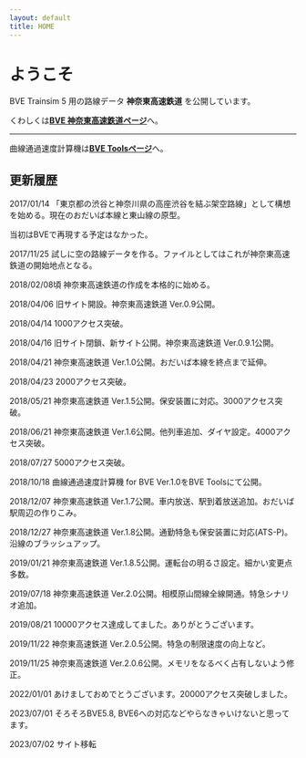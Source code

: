 ```yaml
---
layout: default
title: HOME
---
```


# ようこそ
BVE Trainsim 5 用の路線データ **神奈東高速鉄道** を公開しています。

​くわしくは[**BVE 神奈東高速鉄道ページ**](kanato)へ。​​

---

​曲線通過速度計算機は[**BVE Toolsページ**](bvetools)へ。

## 更新履歴
2017/01/14 「東京都の渋谷と神奈川県の高座渋谷を結ぶ架空路線」として構想を始める。現在のおだいば本線と東山線の原型。

当初はBVEで再現する予定はなかった。

2017/11/25 試しに空の路線データを作る。ファイルとしてはこれが神奈東高速鉄道の開始地点となる。

2018/02/08頃 神奈東高速鉄道の作成を本格的に始める。

2018/04/06 旧サイト開設。神奈東高速鉄道 Ver.0.9公開。

2018/04/14 1000アクセス突破。

2018/04/16 旧サイト閉鎖、新サイト公開。神奈東高速鉄道 Ver.0.9.1公開。

2018/04/21 神奈東高速鉄道 Ver.1.0公開。おだいば本線を終点まで延伸。

2018/04/23 2000アクセス突破。

2018/05/21 神奈東高速鉄道 Ver.1.5公開。保安装置に対応。3000アクセス突破。

2018/06/21 神奈東高速鉄道 Ver.1.6公開。他列車追加、ダイヤ設定。4000アクセス突破。

2018/07/27 5000アクセス突破。

​2018/10/18 曲線通過速度計算機 for BVE Ver.1.0をBVE Toolsにて公開。

2018/12/07 神奈東高速鉄道 Ver.1.7公開。車内放送、駅到着放送追加。おだいば駅周辺の作りこみ。

2018/12/27 神奈東高速鉄道 Ver.1.8公開。通勤特急も保安装置に対応(ATS-P)。沿線のブラッシュアップ。

2019/01/21 神奈東高速鉄道 Ver.1.8.5公開。運転台の明るさ設定。細かい変更点多数。

2019/07/18 神奈東高速鉄道 Ver.2.0公開。相模原山間線全線開通。特急シナリオ追加。

2019/08/21 10000アクセス達成してました。ありがとうございます。

2019/11/22 神奈東高速鉄道 Ver.2.0.5公開。特急の制限速度の向上など。

2019/11/25 神奈東高速鉄道 Ver.2.0.6公開。メモリをなるべく占有しないよう修正。

2022/01/01 あけましておめでとうございます。20000アクセス突破しました。

2023/07/01 そろそろBVE5.8, BVE6への対応などやらなきゃいけないと思ってます。

2023/07/02 サイト移転